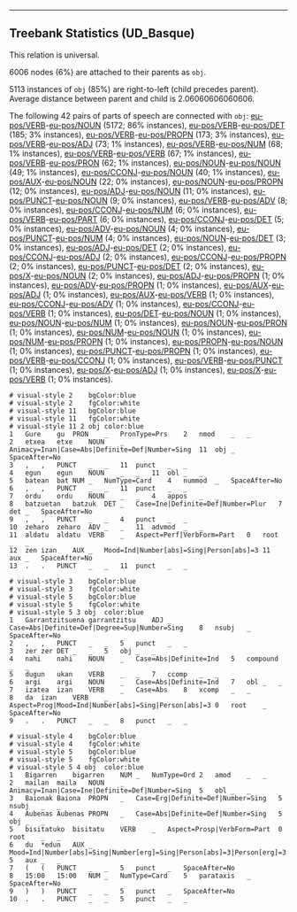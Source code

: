 

--------------------------------------------------------------------------------

## Treebank Statistics (UD_Basque)

This relation is universal.

6006 nodes (6%) are attached to their parents as `obj`.

5113 instances of `obj` (85%) are right-to-left (child precedes parent).
Average distance between parent and child is 2.06060606060606.

The following 42 pairs of parts of speech are connected with `obj`: [eu-pos/VERB]()-[eu-pos/NOUN]() (5172; 86% instances), [eu-pos/VERB]()-[eu-pos/DET]() (185; 3% instances), [eu-pos/VERB]()-[eu-pos/PROPN]() (173; 3% instances), [eu-pos/VERB]()-[eu-pos/ADJ]() (73; 1% instances), [eu-pos/VERB]()-[eu-pos/NUM]() (68; 1% instances), [eu-pos/VERB]()-[eu-pos/VERB]() (67; 1% instances), [eu-pos/VERB]()-[eu-pos/PRON]() (62; 1% instances), [eu-pos/NOUN]()-[eu-pos/NOUN]() (49; 1% instances), [eu-pos/CCONJ]()-[eu-pos/NOUN]() (40; 1% instances), [eu-pos/AUX]()-[eu-pos/NOUN]() (22; 0% instances), [eu-pos/NOUN]()-[eu-pos/PROPN]() (12; 0% instances), [eu-pos/ADJ]()-[eu-pos/NOUN]() (11; 0% instances), [eu-pos/PUNCT]()-[eu-pos/NOUN]() (9; 0% instances), [eu-pos/VERB]()-[eu-pos/ADV]() (8; 0% instances), [eu-pos/CCONJ]()-[eu-pos/NUM]() (6; 0% instances), [eu-pos/VERB]()-[eu-pos/PART]() (6; 0% instances), [eu-pos/CCONJ]()-[eu-pos/DET]() (5; 0% instances), [eu-pos/ADV]()-[eu-pos/NOUN]() (4; 0% instances), [eu-pos/PUNCT]()-[eu-pos/NUM]() (4; 0% instances), [eu-pos/NOUN]()-[eu-pos/DET]() (3; 0% instances), [eu-pos/ADJ]()-[eu-pos/DET]() (2; 0% instances), [eu-pos/CCONJ]()-[eu-pos/ADJ]() (2; 0% instances), [eu-pos/CCONJ]()-[eu-pos/PROPN]() (2; 0% instances), [eu-pos/PUNCT]()-[eu-pos/DET]() (2; 0% instances), [eu-pos/X]()-[eu-pos/NOUN]() (2; 0% instances), [eu-pos/ADJ]()-[eu-pos/PROPN]() (1; 0% instances), [eu-pos/ADV]()-[eu-pos/PROPN]() (1; 0% instances), [eu-pos/AUX]()-[eu-pos/ADJ]() (1; 0% instances), [eu-pos/AUX]()-[eu-pos/VERB]() (1; 0% instances), [eu-pos/CCONJ]()-[eu-pos/ADV]() (1; 0% instances), [eu-pos/CCONJ]()-[eu-pos/VERB]() (1; 0% instances), [eu-pos/DET]()-[eu-pos/NOUN]() (1; 0% instances), [eu-pos/NOUN]()-[eu-pos/NUM]() (1; 0% instances), [eu-pos/NOUN]()-[eu-pos/PRON]() (1; 0% instances), [eu-pos/NUM]()-[eu-pos/NOUN]() (1; 0% instances), [eu-pos/NUM]()-[eu-pos/PROPN]() (1; 0% instances), [eu-pos/PROPN]()-[eu-pos/NOUN]() (1; 0% instances), [eu-pos/PUNCT]()-[eu-pos/PROPN]() (1; 0% instances), [eu-pos/VERB]()-[eu-pos/CCONJ]() (1; 0% instances), [eu-pos/VERB]()-[eu-pos/PUNCT]() (1; 0% instances), [eu-pos/X]()-[eu-pos/ADJ]() (1; 0% instances), [eu-pos/X]()-[eu-pos/VERB]() (1; 0% instances).


~~~ conllu
# visual-style 2	bgColor:blue
# visual-style 2	fgColor:white
# visual-style 11	bgColor:blue
# visual-style 11	fgColor:white
# visual-style 11 2 obj	color:blue
1	Gure	gu	PRON	_	PronType=Prs	2	nmod	_	_
2	etxea	etxe	NOUN	_	Animacy=Inan|Case=Abs|Definite=Def|Number=Sing	11	obj	_	SpaceAfter=No
3	,	,	PUNCT	_	_	11	punct	_	_
4	egun	egun	NOUN	_	_	11	obl	_	_
5	batean	bat	NUM	_	NumType=Card	4	nummod	_	SpaceAfter=No
6	,	,	PUNCT	_	_	11	punct	_	_
7	ordu	ordu	NOUN	_	_	4	appos	_	_
8	batzuetan	batzuk	DET	_	Case=Ine|Definite=Def|Number=Plur	7	det	_	SpaceAfter=No
9	,	,	PUNCT	_	_	4	punct	_	_
10	zeharo	zeharo	ADV	_	_	11	advmod	_	_
11	aldatu	aldatu	VERB	_	Aspect=Perf|VerbForm=Part	0	root	_	_
12	zen	izan	AUX	_	Mood=Ind|Number[abs]=Sing|Person[abs]=3	11	aux	_	SpaceAfter=No
13	.	.	PUNCT	_	_	11	punct	_	_

~~~


~~~ conllu
# visual-style 3	bgColor:blue
# visual-style 3	fgColor:white
# visual-style 5	bgColor:blue
# visual-style 5	fgColor:white
# visual-style 5 3 obj	color:blue
1	Garrantzitsuena	garrantzitsu	ADJ	_	Case=Abs|Definite=Def|Degree=Sup|Number=Sing	8	nsubj	_	SpaceAfter=No
2	,	,	PUNCT	_	_	5	punct	_	_
3	zer	zer	DET	_	_	5	obj	_	_
4	nahi	nahi	NOUN	_	Case=Abs|Definite=Ind	5	compound	_	_
5	dugun	ukan	VERB	_	_	7	ccomp	_	_
6	argi	argi	NOUN	_	Case=Abs|Definite=Ind	7	obl	_	_
7	izatea	izan	VERB	_	Case=Abs	8	xcomp	_	_
8	da	izan	VERB	_	Aspect=Prog|Mood=Ind|Number[abs]=Sing|Person[abs]=3	0	root	_	SpaceAfter=No
9	.	.	PUNCT	_	_	8	punct	_	_

~~~


~~~ conllu
# visual-style 4	bgColor:blue
# visual-style 4	fgColor:white
# visual-style 5	bgColor:blue
# visual-style 5	fgColor:white
# visual-style 5 4 obj	color:blue
1	Bigarren	bigarren	NUM	_	NumType=Ord	2	amod	_	_
2	mailan	maila	NOUN	_	Animacy=Inan|Case=Ine|Definite=Def|Number=Sing	5	obl	_	_
3	Baionak	Baiona	PROPN	_	Case=Erg|Definite=Def|Number=Sing	5	nsubj	_	_
4	Aubenas	Aubenas	PROPN	_	Case=Abs|Definite=Def|Number=Sing	5	obj	_	_
5	bisitatuko	bisitatu	VERB	_	Aspect=Prosp|VerbForm=Part	0	root	_	_
6	du	*edun	AUX	_	Mood=Ind|Number[abs]=Sing|Number[erg]=Sing|Person[abs]=3|Person[erg]=3	5	aux	_	_
7	(	(	PUNCT	_	_	5	punct	_	SpaceAfter=No
8	15:00	15:00	NUM	_	NumType=Card	5	parataxis	_	SpaceAfter=No
9	)	)	PUNCT	_	_	5	punct	_	SpaceAfter=No
10	.	.	PUNCT	_	_	5	punct	_	_

~~~


